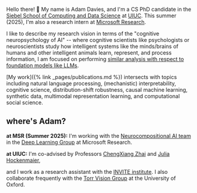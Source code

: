 Hello there! 👋 My name is Adam Davies, and I'm a CS PhD candidate in the [Siebel School of Computing and Data Science](https://siebelschool.illinois.edu/) at [UIUC](https://illinois.edu/). This summer (2025), I'm also a research intern at [Microsoft Research](https://www.microsoft.com/en-us/research/).

I like to describe my research vision in terms of the "cognitive neuropsychology of AI" -- where cognitive scientists like psychologists or neuroscientists study how intelligent systems like the minds/brains of humans and other intelligent animals learn, represent, and process information, I am focused on performing [similar analysis with respect to foundation models like LLMs](https://arxiv.org/abs/2408.05859).
<!-- In particular, my main focus is on interpretable analysis of semantic representation in foundation models like large language models, studying how they learn, represent, and process the meaning in language. -->

[My work]({% link _pages/publications.md %}) intersects with topics including natural language processing, (mechanistic) interpretability, cognitive science, distribution-shift robustness, causal machine learning, synthetic data, multimodal representation learning, and computational social science.

## where's Adam?

**at MSR (Summer 2025):** I'm working with the [Neurocompositional AI team](https://www.microsoft.com/en-us/research/project/neurocompositional-ai/) in the [Deep Learning Group](https://www.microsoft.com/en-us/research/group/deep-learning-group/) at Microsoft Research.
 
<!-- ***Current:*** -->
**at UIUC:** I'm co-advised by Professors [ChengXiang Zhai](http://czhai.cs.illinois.edu/) and [Julia Hockenmaier](https://siebelschool.illinois.edu/about/people/faculty/juliahmr),
<!-- a member of Cheng Zhai's [TIMAN research group](https://timan.cs.illinois.edu/) and Julia Hockenmaier's [hmr-lab](https://hmr-lab.github.io/) at UIUC,  -->
and I work as a research assistant with the [INVITE institute](https://invite.illinois.edu/).
I also collaborate frequently with the [Torr Vision Group](https://torrvision.com/) at the University of Oxford.
<!-- (To get a sense for what I've been working on in this role, see my [recent]({% link _pages/publications.md %}#calm) [preprints]({% link _pages/publications.md %}#njpp) -- coming soon to a conference near you.) -->

<!-- ***Past:*** -->
<!-- I was a doctoral research assistant with the [NCSA](https://www.ncsa.illinois.edu/) from August 2021 through July 2022, 
and with Professor [Heng Ji](http://blender.cs.illinois.edu/hengji.html) from August 2022 through July 2023.
I graduated *cum laude* from the University of Utah in Spring 2021 with B.S. degrees in both Computer Science and Cognitive Science, for which I was advised by Professors [Ellen Riloff](http://www.cs.utah.edu/~riloff/) and [Dustin Stokes](http://stokes.mentalpaint.net/Dustin_Stokes.html) (respectively). -->
